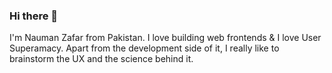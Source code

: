 ### Hi there 👋

I'm Nauman Zafar from Pakistan. I love building web frontends & I love User Superamacy. Apart from the development side of it, I really like to brainstorm the UX and the science behind it. 

